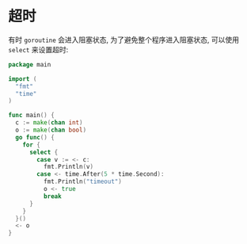 # 超时

有时 `goroutine` 会进入阻塞状态, 为了避免整个程序进入阻塞状态, 可以使用 `select` 来设置超时:

``` Go
package main

import (
  "fmt"
  "time"
)

func main() {
  c := make(chan int)
  o := make(chan bool)
  go func() {
    for {
      select {
        case v := <- c:
          fmt.Println(v)
        case <- time.After(5 * time.Second):
          fmt.Println("timeout")
          o <- true
          break
      }
    }
  }()
  <- o
}
```